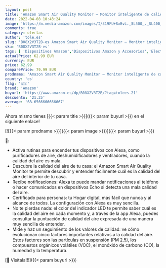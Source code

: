 ```yaml
---
layout: post
title: 'Amazon Smart Air Quality Monitor – Monitor inteligente de calidad del aire de Amazon | Descubre la calidad del aire de tu casa  compatible con Alexa  Dispositivo Certificado para personas'
date: 2022-04-08 10:43:24
image: 'https://m.media-amazon.com/images/I/319FU+SxBvL._SL500_._SL400_.jpg'
comments: true
category: ofertas
author: 'tole.es'
slug: 'B08X2V3T2B-es Amazon Smart Air Quality Monitor – Monitor inteligente de...'
sku: 'B08X2V3T2B-es'
tags: [ 'Dispositivos Amazon','Dispositivos Amazon y Accesorios','Electrodomésticos inteligentes','Flujo y calidad del aire','Industria, empresas y ciencia','Test y medición','alexa','amazon', ]
actualPrice: 62.99 EUR
currency: EUR
price: 62.99
comparePrice: 79.99 EUR
prodname: 'Amazon Smart Air Quality Monitor – Monitor inteligente de calidad del aire de Amazon | Descubre la calidad del aire de tu casa  compatible con Alexa  Dispositivo Certificado para personas'
country: 'es'
flag: '🇪🇸'
brand: 'Amazon'
buyurl: 'https://www.amazon.es/dp/B08X2V3T2B/?tag=tolees-21'
descuento: '21.25'
average: '68.6566666666667'
---
```


Ahora mismo tienes [{{< param title >}}]({{< param buyurl >}}) en el siguiente enlace!

[![{{< param prodname >}}]({{< param image >}})]({{< param buyurl >}})

🔎:

- Activa rutinas para encender tus dispositivos con Alexa, como purificadores de aire, deshumidificadores y ventiladores, cuando la calidad del aire es mala.
- Descubre la calidad del aire de tu casa: el Amazon Smart Air Quality Monitor te permite descubrir y entender fácilmente cuál es la calidad del aire del interior de tu casa.
- Recibe notificaciones: Alexa te puede mandar notificaciones al teléfono o hacer comunicados en dispositivos Echo si detecta una mala calidad del aire.
- Certificado para personas: tu Hogar digital, más fácil que nunca y al alcance de todos. La configuración con Alexa es muy sencilla.
- No te pierdas nada: el color del indicador LED te permite saber cuál es la calidad del aire en cada momento y, a través de la app Alexa, puedes consultar la puntuación de calidad del aire expresada de una manera muy sencilla de entender.
- Mide y haz un seguimiento de los valores de calidad: ve cómo evolucionan cinco factores importantes relativos a la calidad del aire. Estos factores son las partículas en suspensión (PM 2.5), los compuestos orgánicos volátiles (VOC), el monóxido de carbono (CO), la humedad y la temperatura.

[🛒 Visítala!!!]({{< param buyurl >}})
